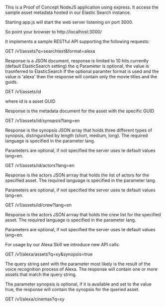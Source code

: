 This is a Proof of Concept NodeJS application using express. It access the sample asset metadata hosted in our Elastic Search instance.

Starting app.js will start the web server listening on port 3000.

So point your browser to http://localhost:3000/

It implements a sample RESTful API supporting the following requests:

GET /v1/assets?q=searchtext&format=alexa

Response is a JSON document, response is limited to 10 hits currently (default ElasticSearch setting)
the q Parameter is optional, the value is trasnferred to ElasticSearch
If the optional paramter format is used and the value is 'alexa' then the response will contain only the movie titles and the guids.

GET /v1/assets/id

where id is a asset GUID

Response is the metadata document for the asset with the specific GUID

GET /v1/assets/id/synopsis?lang=en

Response is the synopsis JSON array that holds three different types of synopsis, distinguished by length (short, medium, long). The required language is specified in the parameter lang.

Parameters are optional, if not specified the server uses te default values lang=en.

GET /v1/assets/id/actors?lang=en

Response is the actors JSON arrray that holds the list of actors for the specified asset. The required language is specified in the parameter lang.

Parameters are optional, if not specified the server uses te default values lang=en.

GET /v1/assets/id/crew?lang=en

Response is the actors JSON arrray that holds the crew list for the specified asset. The required language is specified in the parameter lang.

Parameters are optional, if not specified the server uses te default values lang=en.

For usage by our Alexa Skill we introduce new API calls:

GET /v1/alexa/assets?q=xy&synopsis=true

The query string sent with the parameter most likely is the result of the voice recognition process of Alexa.
The response will contain one or more assets that match the query string. 

The parameter synopsis is optional, if it is available and set to the value true, the response will contain the synopsis for the queried asset.

GET /v1/alexa/cinemas?q=xy
